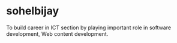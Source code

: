 # sohelbijay
To build career in ICT section by playing important role in software development, Web content development.
